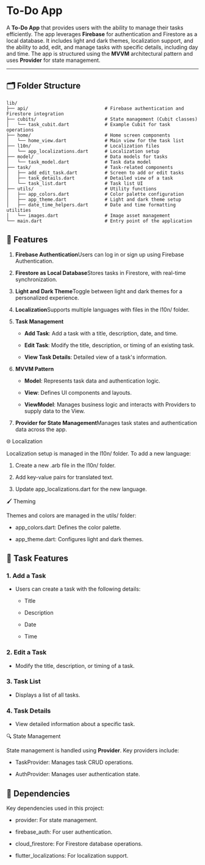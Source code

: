 # To-Do App

A **To-Do App** that provides users with the ability to manage their tasks efficiently. The app leverages **Firebase** for authentication and Firestore as a local database. It includes light and dark themes, localization support, and the ability to add, edit, and manage tasks with specific details, including day and time. The app is structured using the **MVVM** architectural pattern and uses **Provider** for state management.

---

## 🗂 Folder Structure

```plaintext
lib/
├── api/                            # Firebase authentication and Firestore integration
├── cubits/                         # State management (Cubit classes)
│   └── task_cubit.dart             # Example Cubit for task operations
├── home/                           # Home screen components
│   └── home_view.dart              # Main view for the task list
├── l10n/                           # Localization files
│   └── app_localizations.dart      # Localization setup
├── model/                          # Data models for tasks
│   └── task_model.dart             # Task data model
├── task/                           # Task-related components
│   ├── add_edit_task.dart          # Screen to add or edit tasks
│   ├── task_details.dart           # Detailed view of a task
│   └── task_list.dart              # Task list UI
├── utils/                          # Utility functions
│   ├── app_colors.dart             # Color palette configuration
│   ├── app_theme.dart              # Light and dark theme setup
│   ├── date_time_helpers.dart      # Date and time formatting utilities
│   └── images.dart                 # Image asset management
└── main.dart                       # Entry point of the application
```
📱 Features
-----------

1.  **Firebase Authentication**Users can log in or sign up using Firebase Authentication.
    
2.  **Firestore as Local Database**Stores tasks in Firestore, with real-time synchronization.
    
3.  **Light and Dark Theme**Toggle between light and dark themes for a personalized experience.
    
4.  **Localization**Supports multiple languages with files in the l10n/ folder.
    
5.  **Task Management**
    
    *   **Add Task**: Add a task with a title, description, date, and time.
        
    *   **Edit Task**: Modify the title, description, or timing of an existing task.
        
    *   **View Task Details**: Detailed view of a task's information.
        
6.  **MVVM Pattern**
    
    *   **Model**: Represents task data and authentication logic.
        
    *   **View**: Defines UI components and layouts.
        
    *   **ViewModel**: Manages business logic and interacts with Providers to supply data to the View.
        
7.  **Provider for State Management**Manages task states and authentication data across the app.
    

🌐 Localization

Localization setup is managed in the l10n/ folder. To add a new language:

1.  Create a new .arb file in the l10n/ folder.
    
2.  Add key-value pairs for translated text.
    
3.  Update app\_localizations.dart for the new language.
    



🖌 Theming

Themes and colors are managed in the utils/ folder:

*   app\_colors.dart: Defines the color palette.
    
*   app\_theme.dart: Configures light and dark themes.
    

📖 Task Features
----------------

### 1\. Add a Task

*   Users can create a task with the following details:
    
    *   Title
        
    *   Description
        
    *   Date
        
    *   Time
        

### 2\. Edit a Task

*   Modify the title, description, or timing of a task.
    

### 3\. Task List

*   Displays a list of all tasks.
    

### 4\. Task Details

*   View detailed information about a specific task.
    

🔍 State Management

State management is handled using **Provider**. Key providers include:

*   TaskProvider: Manages task CRUD operations.
    
*   AuthProvider: Manages user authentication state.
    

📄 Dependencies
---------------

Key dependencies used in this project:

*   provider: For state management.
    
*   firebase\_auth: For user authentication.
    
*   cloud\_firestore: For Firestore database operations.
    
*   flutter\_localizations: For localization support.
